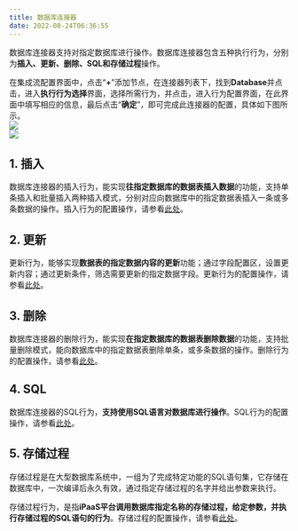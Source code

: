 ```yaml
---
title: 数据库连接器
date: 2022-08-24T06:36:55
---
```


数据库连接器支持对指定数据库进行操作。数据库连接器包含五种执行行为，分别为**插入、更新、删除、SQL和存储过程**操作。

在集成流配置界面中，点击“**+**”添加节点，在连接器列表下，找到**Database**并点击，进入**执行行为选择**界面，选择所需行为，并点击，进入行为配置界面，在此界面中填写相应的信息，最后点击“**确定**”，即可完成此连接器的配置，具体如下图所示。  
![](http://apaas.wxchina.com:8881/wp-content/uploads/%E6%95%B0%E6%8D%AE%E5%BA%93.gif)  
![](http://apaas.wxchina.com:8881/wp-content/uploads/%E6%95%B0%E6%8D%AE%E5%BA%93%E8%A1%8C%E4%B8%BA%E9%80%89%E6%8B%A9%E7%95%8C%E9%9D%A2.jpg)

## 1\. 插入

数据库连接器的插入行为，能实现**往指定数据库的数据表插入数据**的功能，支持单条插入和批量插入两种插入模式，分别对应向数据库中的指定数据表插入一条或多条数据的操作。插入行为的配置操作，请参看[此处](http://apaas.wxchina.com:8881/2022/08/26/数据库-插入/ "此处")。

## 2\. 更新

更新行为，能够实现**数据表的指定数据内容的更新**功能；通过字段配置区，设置更新内容；通过更新条件，筛选需要更新的指定数据字段。更新行为的配置操作，请参看[此处](http://apaas.wxchina.com:8881/2022/08/29/数据库-更新/ "此处")。

## 3\. 删除

数据库连接器的删除行为，能实现**在指定数据库的数据表删除数据**的功能，支持批量删除模式，能向数据库中的指定数据表删除单条，或多条数据的操作。删除行为的配置操作，请参看[此处](http://apaas.wxchina.com:8881/2022/08/29/数据库-删除/ "此处")。

## 4\. SQL

数据库连接器的SQL行为，**支持使用SQL语言对数据库进行操作**。SQL行为的配置操作，请参看[此处](http://apaas.wxchina.com:8881/2022/08/29/数据库-sql/ "此处")。

## 5\. 存储过程

存储过程是在大型数据库系统中，一组为了完成特定功能的SQL语句集，它存储在数据库中，一次编译后永久有效，通过指定存储过程的名字并给出参数来执行。

存储过程行为，是指**iPaaS平台调用数据库指定名称的存储过程，给定参数，并执行存储过程的SQL语句的行为**。存储过程的配置操作，请参看[此处](http://apaas.wxchina.com:8881/2022/08/29/数据库-存储过程 "此处")。